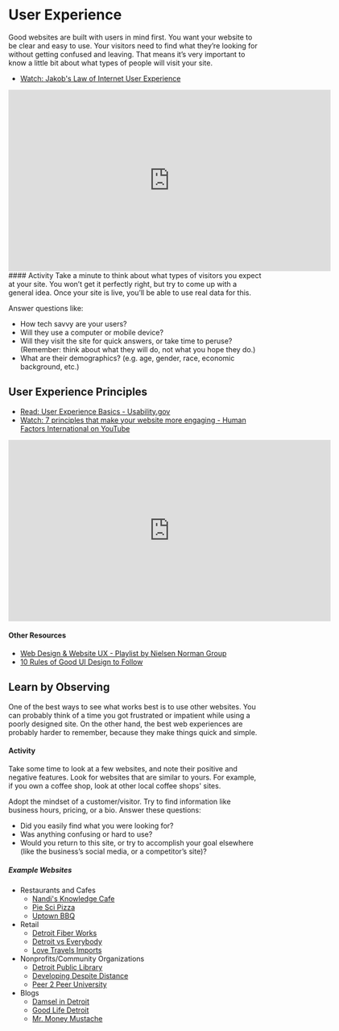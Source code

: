 # User Experience

Good websites are built with users in mind first. You want your website to be clear and easy to use. Your visitors need to find what they’re looking for without getting confused and leaving. That means it’s very important to know a little bit about what types of people will visit your site.
- <i class="fas fa-video"></i> [Watch: Jakob's Law of Internet User Experience](https://youtu.be/wzb4mK9DiHM)
<iframe width="640" height="360" src="https://www.youtube.com/embed/wzb4mK9DiHM" frameborder="0" allow="accelerometer; autoplay; encrypted-media; gyroscope; picture-in-picture" allowfullscreen></iframe>
#### Activity
Take a minute to think about what types of visitors you expect at your site. You won’t get it perfectly right, but try to come up with a general idea. Once your site is live, you’ll be able to use real data for this.

Answer questions like:
- How tech savvy are your users?
- Will they use a computer or mobile device?
- Will they visit the site for quick answers, or take time to peruse? (Remember: think about what they will do, not what you hope they do.)
- What are their demographics? (e.g. age, gender, race, economic background, etc.)

## User Experience Principles

- <i class="fab fa-readme"></i> [Read: User Experience Basics - Usability.gov](https://www.usability.gov/what-and-why/user-experience.html)
- <i class="fas fa-video"></i> [Watch: 7 principles that make your website more engaging - Human Factors International on YouTube](https://youtu.be/3J85SUZFXNM)
<iframe width="640" height="360" src="https://www.youtube.com/embed/3J85SUZFXNM" frameborder="0" allowfullscreen></iframe>

#### Other Resources
- <i class="fas fa-video"></i> [Web Design & Website UX - Playlist by Nielsen Norman Group](https://www.youtube.com/playlist?list=PLJOFJ3Ok_idv9-t6zNdI_eWnfdr3Q7mvJ)
- <i class="fas fa-video"></i> [10 Rules of Good UI Design to Follow](https://www.youtube.com/watch?v=RFv53AxxQAo)

## Learn by Observing
One of the best ways to see what works best is to use other websites. You can probably think of a time you got frustrated or impatient while using a poorly designed site. On the other hand, the best web experiences are probably harder to remember, because they make things quick and simple.

#### Activity
Take some time to look at a few websites, and note their positive and negative features. Look for websites that are similar to yours. For example, if you own a coffee shop, look at other local coffee shops' sites.

Adopt the mindset of a customer/visitor. Try to find information like business hours, pricing, or a bio. Answer these questions:
- Did you easily find what you were looking for?
- Was anything confusing or hard to use?
- Would you return to this site, or try to accomplish your goal elsewhere (like the business’s social media, or a competitor’s site)?

##### Example Websites
- Restaurants and Cafes
  - [Nandi's Knowledge Cafe](http://www.nandisknowledgecafe.com/)
  - [Pie Sci Pizza](https://piescipizza.com/)
  - [Uptown BBQ](https://uptownbbqdetroit.com/)
- Retail
  - [Detroit Fiber Works](https://www.detroitfiberworks.com/)
  - [Detroit vs Everybody](https://vseverybody.com/pages/homepage-2)
  - [Love Travels Imports](http://www.lovetravelsimports.com/)
- Nonprofits/Community Organizations
  - [Detroit Public Library](https://detroitpubliclibrary.org/)
  - [Developing Despite Distance](https://www.developingdespitedistance.org/)
  - [Peer 2 Peer University](https://www.p2pu.org/en/)
- Blogs
  - [Damsel in Detroit](http://www.damselindetroit.com/)
  - [Good Life Detroit](https://goodlifedetroit.com/)
  - [Mr. Money Mustache](https://www.mrmoneymustache.com/)
